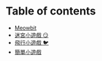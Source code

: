 # Table of contents

* [Meowbit](README.md)
* [迷宮小遊戲 😏](maze.md)
* [飛行小遊戲 🐦](fly.md)
* [簡單小遊戲](easy.md)

